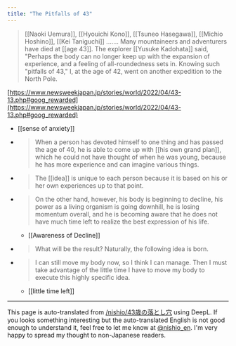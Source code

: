 ```yaml
---
title: "The Pitfalls of 43"
---
```



> [[Naoki Uemura]], [[Hyouichi Kono]], [[Tsuneo Hasegawa]], [[Michio Hoshino]], [[Kei Taniguchi]] ....... Many mountaineers and adventurers have died at [[age 43]]. The explorer [[Yusuke Kadohata]] said, "Perhaps the body can no longer keep up with the expansion of experience, and a feeling of all-roundedness sets in. Knowing such "pitfalls of 43," I, at the age of 42, went on another expedition to the North Pole.

[https://www.newsweekjapan.jp/stories/world/2022/04/43-13.php#goog_rewarded](https://www.newsweekjapan.jp/stories/world/2022/04/43-13.php#goog_rewarded)

- [[sense of anxiety]]
- > When a person has devoted himself to one thing and has passed the age of 40, he is able to come up with [[his own grand plan]], which he could not have thought of when he was young, because he has more experience and can imagine various things.
- > The [[idea]] is unique to each person because it is based on his or her own experiences up to that point.
- > On the other hand, however, his body is beginning to decline, his power as a living organism is going downhill, he is losing momentum overall, and he is becoming aware that he does not have much time left to realize the best expression of his life.
    - [[Awareness of Decline]]
- > What will be the result? Naturally, the following idea is born.
- > I can still move my body now, so I think I can manage. Then I must take advantage of the little time I have to move my body to execute this highly specific idea.
    - [[little time left]]

---
This page is auto-translated from [/nishio/43歳の落とし穴](https://scrapbox.io/nishio/43歳の落とし穴) using DeepL. If you looks something interesting but the auto-translated English is not good enough to understand it, feel free to let me know at [@nishio_en](https://twitter.com/nishio_en). I'm very happy to spread my thought to non-Japanese readers.